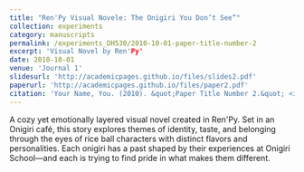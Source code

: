 ```yaml
---
title: "Ren'Py Visual Novele: The Onigiri You Don’t See”"
collection: experiments
category: manuscripts
permalink: /experiments_DH530/2010-10-01-paper-title-number-2
excerpt: 'Visual Novel by Ren'Py'
date: 2010-10-01
venue: 'Journal 1'
slidesurl: 'http://academicpages.github.io/files/slides2.pdf'
paperurl: 'http://academicpages.github.io/files/paper2.pdf'
citation: 'Your Name, You. (2010). &quot;Paper Title Number 2.&quot; <i>Journal 1</i>. 1(2).'
---
```


A cozy yet emotionally layered visual novel created in Ren'Py. Set in an Onigiri café, this story explores themes of identity, taste, and belonging through the eyes of rice ball characters with distinct flavors and personalities. Each onigiri has a past shaped by their experiences at Onigiri School—and each is trying to find pride in what makes them different.